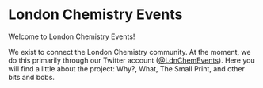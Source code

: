 # London Chemistry Events

Welcome to London Chemistry Events!

We exist to connect the London Chemistry community. At the moment, we do this primarily through our Twitter account ([@LdnChemEvents](https://twitter.com/LdnChemEvents)). Here you will find a little about the project: Why?, What, The Small Print, and other bits and bobs.

